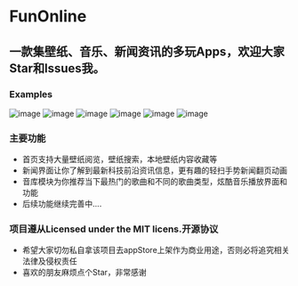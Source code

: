 # FunOnline

## 一款集壁纸、音乐、新闻资讯的多玩Apps，欢迎大家Star和lssues我。
 
 ### Examples
![image](https://github.com/tj812215542/FunOnline/blob/master/FunOnline/ScreenImages/home.png) 
![image](https://github.com/tj812215542/FunOnline/blob/master/FunOnline/ScreenImages/news.png)
![image](https://github.com/tj812215542/FunOnline/blob/master/FunOnline/ScreenImages/music1.png)
![image](https://github.com/tj812215542/FunOnline/blob/master/FunOnline/ScreenImages/music2.png)
![image](https://github.com/tj812215542/FunOnline/blob/master/FunOnline/ScreenImages/music3.png)
![image](https://github.com/tj812215542/FunOnline/blob/master/FunOnline/ScreenImages/mine.png)

### 主要功能
* 首页支持大量壁纸阅览，壁纸搜索，本地壁纸内容收藏等<br>
* 新闻界面让你了解到最新科技前沿资讯信息，更有趣的轻扫手势新闻翻页动画<br>
* 音库模块为你推荐当下最热门的歌曲和不同的歌曲类型，炫酷音乐播放界面和功能<br>
* 后续功能继续完善中....<br>

### 项目遵从Licensed under the MIT licens.开源协议
* 希望大家切勿私自拿该项目去appStore上架作为商业用途，否则必将追究相关法律及侵权责任<br>
* 喜欢的朋友麻烦点个Star，非常感谢<br>
